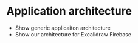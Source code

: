 # Application architecture

- Show generic applicaiton architecture
- Show our architecture for Excalidraw Firebase
